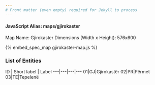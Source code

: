 ```yaml
---
# Front matter (even empty) required for Jekyll to process
---
```


#### JavaScript Alias: maps/gjirokaster

Map Name: Gjirokaster
Dimensions (Width x Height): 576x600



{% embed_spec_map gjirokaster-map.js %}

### List of Entities

ID | Short label | Label
---|---|---|---
01|GJ|Gjirokastër
02|PR|Përmet
03|TE|Tepelenë

